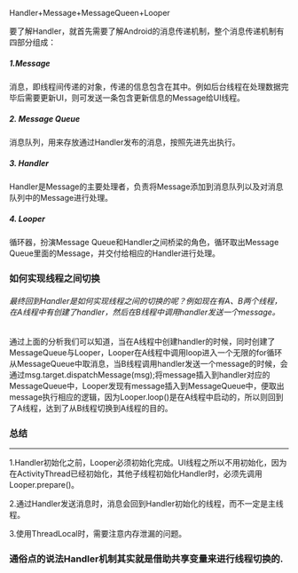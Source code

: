 Handler+Message+MessageQueen+Looper

要了解Handler，就首先需要了解Android的消息传递机制，整个消息传递机制有四部分组成：

##### 1.Message 

消息，即线程间传递的对象，传递的信息包含在其中。例如后台线程在处理数据完毕后需要更新UI，则可发送一条包含更新信息的Message给UI线程。 

##### 2. Message Queue 

消息队列，用来存放通过Handler发布的消息，按照先进先出执行。 

##### 3. Handler 

Handler是Message的主要处理者，负责将Message添加到消息队列以及对消息队列中的Message进行处理。 

##### 4. Looper 

循环器，扮演Message Queue和Handler之间桥梁的角色，循环取出Message Queue里面的Message，并交付给相应的Handler进行处理。





### 如何实现线程之间切换

###### 最终回到Handler是如何实现线程之间的切换的呢？例如现在有A、B两个线程，在A线程中有创建了handler，然后在B线程中调用handler发送一个message。

通过上面的分析我们可以知道，当在A线程中创建handler的时候，同时创建了MessageQueue与Looper，Looper在A线程中调用loop进入一个无限的for循环从MessageQueue中取消息，当B线程调用handler发送一个message的时候，会通过msg.target.dispatchMessage(msg);将message插入到handler对应的MessageQueue中，Looper发现有message插入到MessageQueue中，便取出message执行相应的逻辑，因为Looper.loop()是在A线程中启动的，所以则回到了A线程，达到了从B线程切换到A线程的目的。



### 总结

------

1.Handler初始化之前，Looper必须初始化完成。UI线程之所以不用初始化，因为在ActivityThread已经初始化，其他子线程初始化Handler时，必须先调用Looper.prepare()。

2.通过Handler发送消息时，消息会回到Handler初始化的线程，而不一定是主线程。

3.使用ThreadLocal时，需要注意内存泄漏的问题。



### 通俗点的说法Handler机制其实就是借助共享变量来进行线程切换的.

